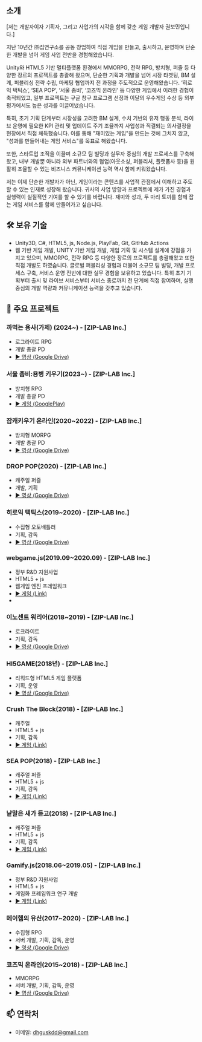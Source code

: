 ## 소개
[저는 개발자이자 기획자, 그리고 사업가의 시각을 함께 갖춘 게임 개발자 권보민입니다.]

지난 10년간 ㈜집연구소를 공동 창업하여 직접 게임을 만들고, 출시하고, 운영하며 단순한 개발을 넘어 게임 사업 전반을 경험해왔습니다.

Unity와 HTML5 기반 멀티플랫폼 환경에서 MMORPG, 전략 RPG, 방치형, 퍼즐 등 다양한 장르의 프로젝트를 총괄해 왔으며, 단순한 기획과 개발을 넘어 시장 타겟팅, BM 설계, 퍼블리싱 전략 수립, 마케팅 협업까지 전 과정을 주도적으로 운영해왔습니다. ‘히로익 택틱스’, ‘SEA POP’, ‘서울 좀비’, ‘코즈믹 온라인’ 등 다양한 게임에서 이러한 경험이 축적되었고, 일부 프로젝트는 구글 창구 프로그램 선정과 이달의 우수게임 수상 등 외부 평가에서도 높은 성과를 이끌어냈습니다.

특히, 초기 기획 단계부터 시장성을 고려한 BM 설계, 수치 기반의 유저 행동 분석, 라이브 운영에 필요한 KPI 관리 및 업데이트 주기 조율까지 사업성과 직결되는 의사결정을 현장에서 직접 체득했습니다. 이를 통해 "재미있는 게임"을 만드는 것에 그치지 않고, "성과를 만들어내는 게임 서비스"를 목표로 해왔습니다.

또한, 스타트업 조직을 이끌며 소규모 팀 빌딩과 실무자 중심의 개발 프로세스를 구축해왔고, 내부 개발뿐 아니라 외부 파트너와의 협업(아웃소싱, 퍼블리셔, 플랫폼사 등)을 원활히 조율할 수 있는 비즈니스 커뮤니케이션 능력 역시 함께 키워왔습니다.

저는 이제 단순한 개발자가 아닌, 게임이라는 콘텐츠를 사업적 관점에서 이해하고 주도할 수 있는 인재로 성장해 왔습니다. 귀사의 사업 방향과 프로젝트에 제가 가진 경험과 실행력이 실질적인 기여를 할 수 있기를 바랍니다. 재미와 성과, 두 마리 토끼를 함께 잡는 게임 서비스를 함께 만들어가고 싶습니다.

## 🛠 보유 기술
- Unity3D, C#, HTML5, js, Node.js, PlayFab, Git, GitHub Actions
- 웹 기반 게임 개발, UNITY 기반 게임 개발, 게임 기획 및 시스템 설계에 강점을 가지고 있으며, MMORPG, 전략 RPG 등 다양한 장르의 프로젝트를 총괄해왔고 또한 직접 개발도 하였습니다. 글로벌 퍼블리싱 경험과 더불어 소규모 팀 빌딩, 개발 프로세스 구축, 서비스 운영 전반에 대한 실무 경험을 보유하고 있습니다. 특히 초기 기획부터 출시 및 라이브 서비스부터 서비스 종료까지 전 단계에 직접 참여하며, 실행 중심의 개발 역량과 커뮤니케이션 능력을 갖추고 있습니다.​

## 💼 주요 프로젝트

### 까먹는 용사(가제) (2024~) - [ZIP-LAB Inc.]
- 로그라이트 RPG
- 개발 총괄 PD
- [▶ 영상 (Google Drive)](https://drive.google.com/file/d/1zyGjNN6fagSPMEDy3mFOIom674Kt9Yuy/view?usp=sharing)

### 서울 좀비:용병 키우기(2023~) - [ZIP-LAB Inc.]
- 방치형 RPG
- 개발 총괄 PD
- [▶ 게임 (GooglePlay)](https://play.google.com/store/apps/details?id=com.ziplab.seoulzombie)
  
### 잡캐키우기 온라인(2020~2022) - [ZIP-LAB Inc.]
- 방치형 MORPG
- 개발 총괄 PD
- [▶ 영상 (Google Drive)](https://drive.google.com/file/d/1cex_2GDgH1G6T11evyeQvmRDUaIc7Qtb/view)
  
### DROP POP(2020) - [ZIP-LAB Inc.]
- 캐주얼 퍼즐
- 개발, 기획
- [▶ 영상 (Google Drive)](https://drive.google.com/file/d/1ijJhpMIIU0FRjsBGQVLXTYiF26uMzpE9/view)

### 히로익 택틱스(2019~2020) - [ZIP-LAB Inc.]
- 수집형 오토배틀러
- 기획, 감독
- [▶ 영상 (Google Drive)](https://drive.google.com/file/d/1miRMqF4yEQfML_I3xeTyq6rhVVJZ3k7R/view)

### webgame.js(2019.09~2020.09) - [ZIP-LAB Inc.]
- 정부 R&D 지원사업
- HTML5 + js
- 웹게임 엔진 프레임워크
- [▶ 게임 (Link)](http://webgamejs.zip-lab.co.kr)
- 
### 이노센트 워리어(2018~2019) - [ZIP-LAB Inc.]
- 로크라이트
- 기획, 감독
- [▶ 영상 (Google Drive)](https://drive.google.com/file/d/1zudyK-wbTMzYdRHodRZbtqONHPZDtUBD/view)

### HI5GAME(2018년) - [ZIP-LAB Inc.]
- 리워드형 HTML5 게임 플랫폼
- 기획, 운영
- [▶ 영상 (Google Drive)](https://drive.google.com/file/d/1i2cJigPZHKUf0vRanExudjtN1wsbN26d/view)

### Crush The Block(2018) - [ZIP-LAB Inc.]
- 캐주얼
- HTML5 + js
- 기획, 감독
- [▶ 게임 (Link)](http://cdn.zip-lab.co.kr/data/flappy/)

### SEA POP(2018) - [ZIP-LAB Inc.]
- 캐주얼 퍼즐
- HTML5 + js
- 기획, 감독
- [▶ 게임 (Link)](http://cdn.zip-lab.co.kr/data/seapop/game/)
  
### 낱말은 새가 듣고(2018) - [ZIP-LAB Inc.]
- 캐주얼 퍼즐
- HTML5 + js
- 기획, 감독
- [▶ 게임 (Link)](http://cdn.zip-lab.co.kr/data/word/game/)

### Gamify.js(2018.06~2019.05) - [ZIP-LAB Inc.]
- 정부 R&D 지원사업
- HTML5 + js
- 게임화 프레임워크 연구 개발
- [▶ 게임 (Link)](http://gamify.zip-lab.co.kr)

### 메이헴의 유산(2017~2020) - [ZIP-LAB Inc.]
- 수집형 RPG
- 서버 개발, 기획, 감독, 운영
- [▶ 영상 (Google Drive)](https://drive.google.com/file/d/1RVbR0PQRKwbs963ERbBdpSn1grTMa8Bi/view)
  
### 코즈믹 온라인(2015~2018) - [ZIP-LAB Inc.]
- MMORPG
- 서버 개발, 기획, 감독, 운영
- [▶ 영상 (Google Drive)](https://drive.google.com/file/d/19lWu3vgFtwW0OE5HVLaUy9auLmZhXxFq/view?usp=sharing)

## 📫 연락처
- 이메일: dhguskdd@gmail.com

<!--
**cosmos555/cosmos555** is a ✨ _special_ ✨ repository because its `README.md` (this file) appears on your GitHub profile.

Here are some ideas to get you started:

- 🔭 I’m currently working on ...
- 🌱 I’m currently learning ...
- 👯 I’m looking to collaborate on ...
- 🤔 I’m looking for help with ...
- 💬 Ask me about ...
- 📫 How to reach me: ...
- 😄 Pronouns: ...
- ⚡ Fun fact: ...
-->
